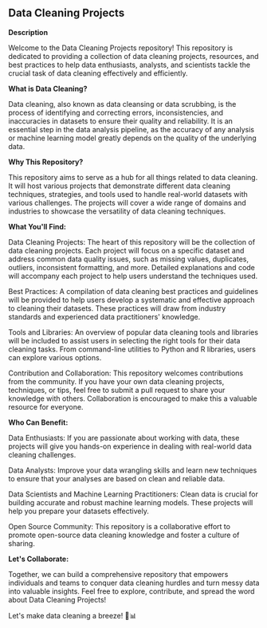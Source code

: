 ## Data Cleaning Projects

**Description**

Welcome to the Data Cleaning Projects repository! This repository is dedicated to providing a collection of data cleaning projects, resources, and best practices to help data enthusiasts, analysts, and scientists tackle the crucial task of data cleaning effectively and efficiently.

**What is Data Cleaning?**

Data cleaning, also known as data cleansing or data scrubbing, is the process of identifying and correcting errors, inconsistencies, and inaccuracies in datasets to ensure their quality and reliability. It is an essential step in the data analysis pipeline, as the accuracy of any analysis or machine learning model greatly depends on the quality of the underlying data.

**Why This Repository?**

This repository aims to serve as a hub for all things related to data cleaning. It will host various projects that demonstrate different data cleaning techniques, strategies, and tools used to handle real-world datasets with various challenges. The projects will cover a wide range of domains and industries to showcase the versatility of data cleaning techniques.

**What You'll Find:**

Data Cleaning Projects: The heart of this repository will be the collection of data cleaning projects. Each project will focus on a specific dataset and address common data quality issues, such as missing values, duplicates, outliers, inconsistent formatting, and more. Detailed explanations and code will accompany each project to help users understand the techniques used.

Best Practices: A compilation of data cleaning best practices and guidelines will be provided to help users develop a systematic and effective approach to cleaning their datasets. These practices will draw from industry standards and experienced data practitioners' knowledge.

Tools and Libraries: An overview of popular data cleaning tools and libraries will be included to assist users in selecting the right tools for their data cleaning tasks. From command-line utilities to Python and R libraries, users can explore various options.

Contribution and Collaboration: This repository welcomes contributions from the community. If you have your own data cleaning projects, techniques, or tips, feel free to submit a pull request to share your knowledge with others. Collaboration is encouraged to make this a valuable resource for everyone.

**Who Can Benefit:**

Data Enthusiasts: If you are passionate about working with data, these projects will give you hands-on experience in dealing with real-world data cleaning challenges.

Data Analysts: Improve your data wrangling skills and learn new techniques to ensure that your analyses are based on clean and reliable data.

Data Scientists and Machine Learning Practitioners: Clean data is crucial for building accurate and robust machine learning models. These projects will help you prepare your datasets effectively.

Open Source Community: This repository is a collaborative effort to promote open-source data cleaning knowledge and foster a culture of sharing.

**Let's Collaborate:**

Together, we can build a comprehensive repository that empowers individuals and teams to conquer data cleaning hurdles and turn messy data into valuable insights. Feel free to explore, contribute, and spread the word about Data Cleaning Projects!

Let's make data cleaning a breeze! 🧹📊